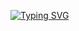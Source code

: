[![Typing SVG](https://readme-typing-svg.demolab.com?font=Handjet&size=40&duration=4000&pause=50&color=33EEE2&background=14FFBA00&center=true&multiline=true&repeat=false&width=1200&height=200&lines=Hi%2C+I'm+Aleksei;MSU+post-graduate+student;Currently+studying+Python%2C+data+science%2C+ml)](https://git.io/typing-svg)
